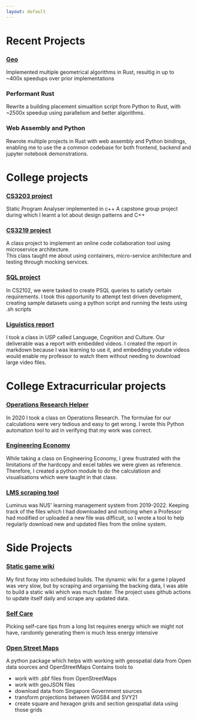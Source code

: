 ```yaml
---
layout: default
---
```


# Recent Projects 

### [Geo](https://github.com/georust/geo)  
Implemented multiple geometrical algorithms in Rust, resultig in up to ~400x speedups over prior implementations

### Performant Rust  
Rewrite a building placement simualtion script from Python to Rust, with ~2500x speedup using parallelism and better algorithms.  

### Web Assembly and Python  
Rewrote multiple projects in Rust with web assembly and Python bindings, enabling me to use the a common codebase for both frontend, backend and jupyter notebook demonstrations.

# College projects

### [CS3203 project](https://github.com/cookiedan42/CS3203_project)
Static Program Analyser implemented in c++
A capstone group project during which I learnt a lot about design patterns and C++

### [CS3219 project](https://github.com/cookiedan42/cs3219-project-ay2223s1-g47)  
A class project to implement an online code collaboration tool using microservice architecture.  
This class taught me about using containers, micro-service architecture and testing through mocking services.

### [SQL project](https://github.com/cookiedan42/CS2102_Project_pt2)
In CS2102, we were tasked to create PSQL queries to satisfy certain requirements. I took this opportunity to attempt test driven development, creating sample datasets using a python script and running the tests using .sh scripts

### [Liguistics report](https://github.com/cookiedan42/LCC-gesture)
I took a class in USP called Language, Cognition and Culture. Our deliverable was a report with embedded videos. I created the report in markdown because I was learning to use it, and embedding youtube videos would enable my professor to watch them without needing to download large video files.

<!-- ### [CS2103 project](https://github.com/cookiedan42/tp)
Software engineering group project implemented in Java -->

# College Extracurricular projects

### [Operations Research Helper](https://github.com/cookiedan42/OperationsResearch_1)
In 2020 I took a class on Operations Research. The formulae for our calculations were very tedious and easy to get wrong. I wrote this Python automation tool to aid in verifying that my work was correct.

### [Engineering Economy](https://github.com/cookiedan42/EnginEcon)
While taking a class on Engineering Economy, I grew frustrated with the limitations of the hardcopy and excel tables we were given as reference. Therefore, I created a python module to do the calculatiosn and visualisations which were taught in that class.

### [LMS scraping tool](https://github.com/cookiedan42/pyLuminus)
Luminus was NUS' learning management system from 2019-2022. Keeping track of the files which I had downloaded and noticing when a Professor had modified or uploaded a new file was difficult, so I wrote a tool to help regularly download new and updated files from the online system.

# Side Projects

### [Static game wiki](https://github.com/cookiedan42/StaticDex)
My first foray into scheduled builds. The dynamic wiki for a game I played was very slow, but by scraping and organising the backing data, I was able to build a static wiki which was much faster. The project uses github actions to update itself daily and scrape any updated data.


### [Self Care](https://github.com/cookiedan42/help_gen)
Picking self-care tips from a long list requires energy which we might not have, randomly generating them is much less energy intensive

### [Open Street Maps](https://github.com/cookiedan42/osm-toolbox)
A python package which helps with working with geospatial data from Open data sources and OpenStreetMaps
Contains tools to

- work with .pbf files from OpenStreetMaps
- work with geoJSON files
- download data from Singapore Government sources
- transform projections between WGS84 and SVY21
- create square and hexagon grids and section geospatial data using those grids



